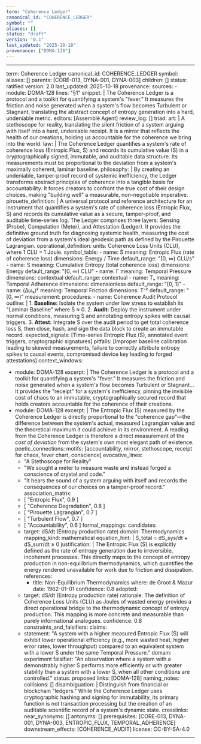 ```yaml
---
term: "Coherence Ledger"
canonical_id: "COHERENCE_LEDGER"
symbol: ""
aliases: []
status: "draft"
version: "0.1"
last_updated: "2025-10-18"
provenance: ["DOMA-128"]
---
```


---
term: Coherence Ledger
canonical_id: COHERENCE_LEDGER
symbol: 
aliases: []
parents: [CORE-013, DYNA-001, DYNA-003]
children: []
status: ratified
version: 2.0
last_updated: 2025-10-18
provenance:
  sources:
    - module: DOMA-128
      lines: "§1"
      snippet: |
        The Coherence Ledger is a protocol and a toolkit for quantifying a system's "fever." It measures the friction and noise generated when a system's flow becomes Turbulent or Stagnant, translating the abstract concept of entropy generation into a hard, undeniable metric.
  editors: [Assemblé Agent]
  review_log: []
triad:
  art: |
    A stethoscope for reality, translating the silent friction of a system arguing with itself into a hard, undeniable receipt. It is a mirror that reflects the health of our creations, holding us accountable for the coherence we bring into the world.
  law: |
    The Coherence Ledger quantifies a system's rate of coherence loss (Entropic Flux, Ṡ) and records its cumulative value (S) in a cryptographically signed, immutable, and auditable data structure. Its measurements must be proportional to the deviation from a system's maximally coherent, laminar baseline.
  philosophy: |
    By creating an undeniable, tamper-proof record of systemic inefficiency, the Ledger transforms abstract principles of coherence into a tangible basis for accountability. It forces creators to confront the true cost of their design choices, making "building well" a measurable, non-negotiable imperative.
pirouette_definition: |
  A universal protocol and reference architecture for an instrument that quantifies a system's rate of coherence loss (Entropic Flux, Ṡ) and records its cumulative value as a secure, tamper-proof, and auditable time-series log. The Ledger comprises three layers: Sensing (Probe), Computation (Meter), and Attestation (Ledger). It provides the definitive ground truth for diagnosing systemic health, measuring the cost of deviation from a system's ideal geodesic path as defined by the Pirouette Lagrangian.
operational_definition:
  units: Coherence Loss Units (CLU), where 1 CLU = 1 Joule.
  symbol_table:
    - name: Ṡ
      meaning: Entropic Flux (rate of coherence loss)
      dimensions: Energy / Time
      default_range: "[0, ∞) CLU/s"
    - name: S
      meaning: Cumulative Entropy (total coherence loss)
      dimensions: Energy
      default_range: "[0, ∞) CLU"
    - name: Γ
      meaning: Temporal Pressure
      dimensions: contextual
      default_range: contextual
    - name: Tₐ
      meaning: Temporal Adherence
      dimensions: dimensionless
      default_range: "[0, 1]"
    - name: (Δωₖ)²
      meaning: Temporal Friction
      dimensions: T⁻²
      default_range: "[0, ∞)"
  measurement:
    procedures:
      - name: Coherence Audit Protocol
        outline: |
          1. **Baseline:** Isolate the system under low stress to establish its "Laminar Baseline" where Ṡ ≈ 0.
          2. **Audit:** Deploy the instrument under normal conditions, measuring Ṡ and annotating entropy spikes with causal triggers.
          3. **Attest:** Integrate Ṡ over the audit period to get total coherence loss S, then close, hash, and sign the data block to create an immutable record.
        expected_signals: [Time-series Entropic Flux (Ṡ), annotated event triggers, cryptographic signatures]
        pitfalls: [Improper baseline calibration leading to skewed measurements, failure to correctly attribute entropy spikes to causal events, compromised device key leading to forged attestations]
context_windows:
  - module: DOMA-128
    excerpt: |
      The Coherence Ledger is a protocol and a toolkit for quantifying a system's "fever." It measures the friction and noise generated when a system's flow becomes Turbulent or Stagnant... It provides the "receipt" for a system's inefficiency, pinning the invisible cost of chaos to an immutable, cryptographically secured record that holds creators accountable for the coherence of their creations.
  - module: DOMA-128
    excerpt: |
      The Entropic Flux (Ṡ) measured by the Coherence Ledger is directly proportional to the "coherence gap"—the difference between the system's actual, measured Lagrangian value and the theoretical maximum it could achieve in its environment. A reading from the Coherence Ledger is therefore a direct measurement of the *cost of deviation* from the system's own most elegant path of existence.
poetic_connections:
  motifs: [accountability, mirror, stethoscope, receipt for chaos, fever chart, conscience]
  evocative_lines:
    - "A Stethoscope for Reality"
    - "We sought a meter to measure waste and instead forged a conscience of crystal and code."
    - "It hears the sound of a system arguing with itself and records the consequences of our choices on a tamper-proof record."
  association_matrix:
    - [ "Entropic Flux", 0.9 ]
    - [ "Coherence Degradation", 0.8 ]
    - [ "Pirouette Lagrangian", 0.7 ]
    - [ "Turbulent Flow", 0.7 ]
    - [ "Accountability", 0.6 ]
formal_mappings:
  candidates:
    - target: dS/dt (Entropy production rate)
      domain: Thermodynamics
      mapping_kind: mathematical
      equation_hint: |
        Ṡ_total = dS_sys/dt + dS_surr/dt ≥ 0
      justification: |
        The Entropic Flux (Ṡ) is explicitly defined as the rate of entropy generation due to irreversible, incoherent processes. This directly maps to the concept of entropy production in non-equilibrium thermodynamics, which quantifies the energy rendered unavailable for work due to friction and dissipation.
      references:
        - title: Non-Equilibrium Thermodynamics
          where: de Groot & Mazur
          date: 1962-01-01
      confidence: 0.8
  adopted:
    - target: dS/dt (Entropy production rate)
      rationale: The definition of Coherence Loss Units (CLU) as Joules of wasted energy provides a direct operational bridge to the thermodynamic concept of entropy production. This mapping is more concrete and measurable than purely informational analogues.
      confidence: 0.8
constraints_and_falsifiers:
  claims:
    - statement: "A system with a higher measured Entropic Flux (Ṡ) will exhibit lower operational efficiency (e.g., more wasted heat, higher error rates, lower throughput) compared to an equivalent system with a lower Ṡ under the same Temporal Pressure."
      domain: experiment
      falsifier: "An observation where a system with a demonstrably higher Ṡ performs more efficiently or with greater stability than a system with a lower Ṡ, when all other conditions are controlled."
      status: proposed
      links: [DOMA-128]
naming_notes:
  collisions: []
  disambiguation: |
    Distinguish from financial or blockchain "ledgers." While the Coherence Ledger uses cryptographic hashing and signing for immutability, its primary function is not transaction processing but the creation of an auditable scientific record of a system's dynamic state.
crosslinks:
  near_synonyms: []
  antonyms: []
  prerequisites: [CORE-013, DYNA-001, DYNA-003, ENTROPIC_FLUX, TEMPORAL_ADHERENCE]
  downstream_effects: [COHERENCE_AUDIT]
license: CC-BY-SA-4.0
---